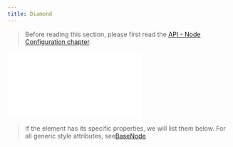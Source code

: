```yaml
---
title: Diamond
---
```


> Before reading this section, please first read the [API - Node Configuration chapter](/api/elements/nodes/base-node).

<embed src="@/common/api/elements/nodes/diamond.md"></embed>

> If the element has its specific properties, we will list them below. For all generic style attributes, see[BaseNode](./BaseNode.en.md)
